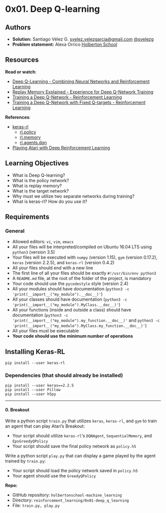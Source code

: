 # 0x01\. Deep Q-learning

## Authors
* **Solution:** Santiago Vélez G. [svelez.velezgarcia@gmail.com](svelez.velezgarcia@gmail.com) [@svelezg](https://github.com/svelezg)
* **Problem statement:** Alexa Orrico [Holberton School](https://www.holbertonschool.com/)
## Resources

**Read or watch**:

*   [Deep Q-Learning - Combining Neural Networks and Reinforcement Learning](/rltoken/vf8M2yFL9vWcFftBWFG2KQ "Deep Q-Learning - Combining Neural Networks and Reinforcement Learning")
*   [Replay Memory Explained - Experience for Deep Q-Network Training](/rltoken/LciKBr548xY_iD4QkUatNw "Replay Memory Explained - Experience for Deep Q-Network Training")
*   [Training a Deep Q-Network - Reinforcement Learning](/rltoken/ZwReaNdr4Ei4GxWr-56oFg "Training a Deep Q-Network - Reinforcement Learning")
*   [Training a Deep Q-Network with Fixed Q-targets - Reinforcement Learning](/rltoken/xAP3VzSnw0HLwjrBRn46Xw "Training a Deep Q-Network with Fixed Q-targets - Reinforcement Learning")

**References**:

*   [keras-rl](/rltoken/mSQhyiu7FEaFi_qTft1G2w "keras-rl")
    *   [rl.policy](https://github.com/keras-rl/keras-rl/blob/master/rl/policy.py "rl.policy")
    *   [rl.memory](https://github.com/keras-rl/keras-rl/blob/master/rl/memory.py "rl.memory")
    *   [rl.agents.dqn](https://github.com/keras-rl/keras-rl/blob/master/rl/agents/dqn.py "rl.agents.dqn")
*   [Playing Atari with Deep Reinforcement Learning](/rltoken/SekcqEIbg0hxdEvoQSB-kA "Playing Atari with Deep Reinforcement Learning")

## Learning Objectives

*   What is Deep Q-learning?
*   What is the policy network?
*   What is replay memory?
*   What is the target network?
*   Why must we utilize two separate networks during training?
*   What is keras-rl? How do you use it?

## Requirements

### General

*   Allowed editors: `vi`, `vim`, `emacs`
*   All your files will be interpreted/compiled on Ubuntu 16.04 LTS using `python3` (version 3.5)
*   Your files will be executed with `numpy` (version 1.15), `gym` (version 0.17.2), `keras` (version 2.2.5), and `keras-rl` (version 0.4.2)
*   All your files should end with a new line
*   The first line of all your files should be exactly `#!/usr/bin/env python3`
*   A `README.md` file, at the root of the folder of the project, is mandatory
*   Your code should use the `pycodestyle` style (version 2.4)
*   All your modules should have documentation (`python3 -c 'print(__import__("my_module").__doc__)'`)
*   All your classes should have documentation (`python3 -c 'print(__import__("my_module").MyClass.__doc__)'`)
*   All your functions (inside and outside a class) should have documentation (`python3 -c 'print(__import__("my_module").my_function.__doc__)'` and `python3 -c 'print(__import__("my_module").MyClass.my_function.__doc__)'`)
*   All your files must be executable
*   **Your code should use the minimum number of operations**

## Installing Keras-RL

    pip install --user keras-rl

### Dependencies (that should already be installed)

    pip install --user keras==2.2.5
    pip install --user Pillow
    pip install --user h5py


* * *


#### 0\. Breakout

Write a python script `train.py` that utilizes `keras`, `keras-rl`, and `gym` to train an agent that can play Atari’s Breakout:

*   Your script should utilize `keras-rl`‘s `DQNAgent`, `SequentialMemory`, and `EpsGreedyQPolicy`
*   Your script should save the final policy network as `policy.h5`

Write a python script `play.py` that can display a game played by the agent trained by `train.py`:

*   Your script should load the policy network saved in `policy.h5`
*   Your agent should use the `GreedyQPolicy`

**Repo:**

*   GitHub repository: `holbertonschool-machine_learning`
*   Directory: `reinforcement_learning/0x01-deep_q_learning`
*   File: `train.py, play.py`